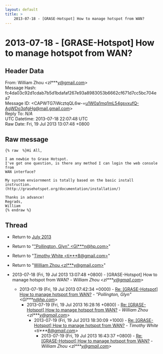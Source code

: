 ```yaml
---
layout: default
title: >
    2013-07-18 - [GRASE-Hotspot] How to manage hotspot from WAN?
---
```


# 2013-07-18 - [GRASE-Hotspot] How to manage hotspot from WAN?

## Header Data

From: William Zhou \<zl***y@gmail.com\><br>
Message Hash: fc4da03c92d1cdab7b5d1bdafaf267e93a8983053b6662cf671d7cc5bc704ea7<br>
Message ID: \<CAPWTG7iWcztqQL6w-=u1W0a1mq1mL54gsvxufQ-AgWDo3qfgHg@mail.gmail.com\><br>
Reply To: _N/A_<br>
UTC Datetime: 2013-07-18 22:07:48 UTC<br>
Raw Date: Fri, 19 Jul 2013 13:07:48 +0800<br>

## Raw message

```
{% raw  %}Hi All,

I am newbie to Grase Hotspot.
I've got one question, is there any method I can login the web console from
WAN interface?

My system enviornment is totally based on the basic install instruction.
(http://grasehotspot.org/documentation/installation/)

Thanks in advance!
Regrads,
William
{% endraw %}
```

## Thread

+ Return to [July 2013](/archive/2013/07)

+ Return to "["Pollington, Glyn" <Gl***n<span>@</span>hp.com>](/authors/gl___n_at_hp_com)"
+ Return to "[Timothy White <ti***8<span>@</span>gmail.com>](/authors/ti___8_at_gmail_com)"
+ Return to "[William Zhou <zl***y<span>@</span>gmail.com>](/authors/zl___y_at_gmail_com)"

+ 2013-07-18 (Fri, 19 Jul 2013 13:07:48 +0800) - [GRASE-Hotspot] How to manage hotspot from WAN? - _William Zhou \<zl***y@gmail.com\>_
  + 2013-07-19 (Fri, 19 Jul 2013 07:42:34 +0000) - [Re: [GRASE-Hotspot] How to manage hotspot from WAN?](/archive/2013/07/54219c0f15f6afd4684fbf48cbfebdbb0c51ef20c16dc22338e98c9e178697d7) - _"Pollington, Glyn" \<Gl***n@hp.com\>_
    + 2013-07-19 (Fri, 19 Jul 2013 16:28:16 +0800) - [Re: [GRASE-Hotspot] How to manage hotspot from WAN?](/archive/2013/07/e7a370aff0879130cd1baf8aaf846cc3095247ec4ea1e5918c6d955e7ec52517) - _William Zhou \<zl***y@gmail.com\>_
      + 2013-07-19 (Fri, 19 Jul 2013 18:30:09 +1000) - [Re: [GRASE-Hotspot] How to manage hotspot from WAN?](/archive/2013/07/f50539bc6c40bb21791cc23844bbe62ad2d98c8bdf00a1d80f1d23431b9a7199) - _Timothy White \<ti***8@gmail.com\>_
        + 2013-07-19 (Fri, 19 Jul 2013 16:43:37 +0800) - [Re: [GRASE-Hotspot] How to manage hotspot from WAN?](/archive/2013/07/5b0573849607eaf7b634a8bb918de3d02267132cd439142720bab2cf131fb3ac) - _William Zhou \<zl***y@gmail.com\>_


